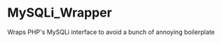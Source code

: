 MySQLi_Wrapper
==============

Wraps PHP's MySQLi interface to avoid a bunch of annoying boilerplate

